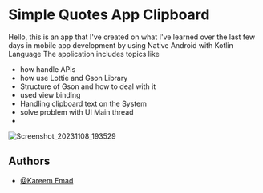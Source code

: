 
# Simple Quotes App Clipboard

Hello, this is an app that I've created on what I've learned over the last few days in mobile app development by using Native Android with Kotlin Language
The application includes topics like
- how handle APIs
- how use Lottie and Gson Library
- Structure of Gson and how to deal with it
- used view binding
- Handling clipboard text on the System
- solve problem with UI Main thread
- 
![Screenshot_20231108_193529](https://github.com/itsroshan137/Horizontal-Swiper/assets/148908216/cadb2158-a4b0-4cf1-b707-d5ce8d1d5b61)


## Authors

- [@Kareem Emad](https://github.com/KareemEmadElfrargi)

